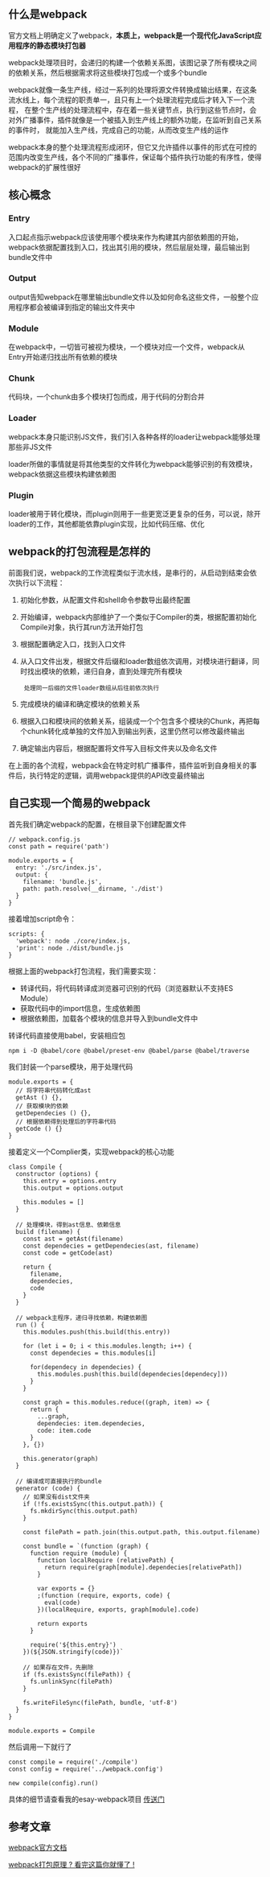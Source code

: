 ## 什么是webpack

官方文档上明确定义了webpack，**本质上，webpack是一个现代化JavaScript应用程序的静态模块打包器**

webpack处理项目时，会递归的构建一个依赖关系图，该图记录了所有模块之间的依赖关系，然后根据需求将这些模块打包成一个或多个bundle

webpack就像一条生产线，经过一系列的处理将源文件转换成输出结果，在这条流水线上，每个流程的职责单一，且只有上一个处理流程完成后才转入下一个流程，
在整个生产线的处理流程中，存在着一些关键节点，执行到这些节点时，会对外广播事件，插件就像是一个被插入到生产线上的额外功能，在监听到自己关系的事件时，
就能加入生产线，完成自己的功能，从而改变生产线的运作

webpack本身的整个处理流程形成闭环，但它又允许插件以事件的形式在可控的范围内改变生产线，各个不同的广播事件，保证每个插件执行功能的有序性，使得webpack的扩展性很好

## 核心概念

### Entry

入口起点指示webpack应该使用哪个模块来作为构建其内部依赖图的开始，webpack依据配置找到入口，找出其引用的模块，然后层层处理，最后输出到bundle文件中

### Output

output告知webpack在哪里输出bundle文件以及如何命名这些文件，一般整个应用程序都会被编译到指定的输出文件夹中

### Module

在webpack中，一切皆可被视为模块，一个模块对应一个文件，webpack从Entry开始递归找出所有依赖的模块

### Chunk

代码块，一个chunk由多个模块打包而成，用于代码的分割合并

### Loader

webpack本身只能识别JS文件，我们引入各种各样的loader让webpack能够处理那些非JS文件

loader所做的事情就是将其他类型的文件转化为webpack能够识别的有效模块，webpack依据这些模块构建依赖图

### Plugin

loader被用于转化模块，而plugin则用于一些更宽泛更复杂的任务，可以说，除开loader的工作，其他都能依靠plugin实现，比如代码压缩、优化

## webpack的打包流程是怎样的

前面我们说，webpack的工作流程类似于流水线，是串行的，从启动到结束会依次执行以下流程：

1. 初始化参数，从配置文件和shell命令参数导出最终配置
2. 开始编译，webpack内部维护了一个类似于Compiler的类，根据配置初始化Compile对象，执行其run方法开始打包
3. 根据配置确定入口，找到入口文件
4. 从入口文件出发，根据文件后缀和loader数组依次调用，对模块进行翻译，同时找出模块的依赖，递归自身，直到处理完所有模块
        
        处理同一后缀的文件loader数组从后往前依次执行
5. 完成模块的编译和确定模块的依赖关系
6. 根据入口和模块间的依赖关系，组装成一个个包含多个模块的Chunk，再把每个chunk转化成单独的文件加入到输出列表，这里仍然可以修改最终输出
7. 确定输出内容后，根据配置将文件写入目标文件夹以及命名文件

在上面的各个流程，webpack会在特定时机广播事件，插件监听到自身相关的事件后，执行特定的逻辑，调用webpack提供的API改变最终输出

## 自己实现一个简易的webpack

首先我们确定webpack的配置，在根目录下创建配置文件

    // webpack.config.js
    const path = require('path')

    module.exports = {
      entry: './src/index.js',
      output: {
        filename: 'bundle.js',
        path: path.resolve(__dirname, './dist')
      }
    }

接着增加script命令：

    scripts: {
      'webpack': node ./core/index.js,
      'print': node ./dist/bundle.js
    }

根据上面的webpack打包流程，我们需要实现：

- 转译代码，将代码转译成浏览器可识别的代码（浏览器默认不支持ES Module）
- 获取代码中的import信息，生成依赖图
- 根据依赖图，加载各个模块的信息并导入到bundle文件中

转译代码直接使用babel，安装相应包

    npm i -D @babel/core @babel/preset-env @babel/parse @babel/traverse

我们封装一个parse模块，用于处理代码

    module.exports = {
      // 将字符串代码转化成ast
      getAst () {},
      // 获取模块的依赖
      getDependecies () {},
      // 根据依赖得到处理后的字符串代码
      getCode () {}
    }

接着定义一个Complier类，实现webpack的核心功能

    class Compile {
      constructor (options) {
        this.entry = options.entry
        this.output = options.output

        this.modules = []
      }

      // 处理模块，得到ast信息、依赖信息
      build (filename) {
        const ast = getAst(filename)
        const dependecies = getDependecies(ast, filename)
        const code = getCode(ast)

        return {
          filename,
          dependecies,
          code
        }
      }

      // webpack主程序，递归寻找依赖，构建依赖图
      run () {
        this.modules.push(this.build(this.entry))

        for (let i = 0; i < this.modules.length; i++) {
          const dependecies = this.modules[i]

          for(dependecy in dependecies) {
            this.modules.push(this.build(dependecies[dependecy]))
          }
        }

        const graph = this.modules.reduce((graph, item) => {
          return {
            ...graph,
            dependecies: item.dependecies,
            code: item.code
          }
        }, {})

        this.generator(graph)
      }

      // 编译成可直接执行的bundle
      generator (code) {
        // 如果没有dist文件夹
        if (!fs.existsSync(this.output.path)) {
          fs.mkdirSync(this.output.path)
        }

        const filePath = path.join(this.output.path, this.output.filename)

        const bundle = `(function (graph) {
          function require (module) {
            function localRequire (relativePath) {
              return require(graph[module].dependecies[relativePath])
            }

            var exports = {}
            ;(function (require, exports, code) {
              eval(code)
            })(localRequire, exports, graph[module].code)

            return exports
          }

          require('${this.entry}')
        })(${JSON.stringify(code)})`

        // 如果存在文件，先删除
        if (fs.existsSync(filePath)) {
          fs.unlinkSync(filePath)
        }

        fs.writeFileSync(filePath, bundle, 'utf-8')
      }
    }

    module.exports = Compile

然后调用一下就行了

    const compile = require('./compile')
    const config = require('../webpack.config')

    new compile(config).run()

具体的细节请查看我的esay-webpack项目 [传送门](https://github.com/loofk/easy-webpack)

## 参考文章

[webpack官方文档](https://www.webpackjs.com/concepts/)

[webpack打包原理 ? 看完这篇你就懂了 !](https://juejin.im/post/5e116fce6fb9a047ea7472a6)